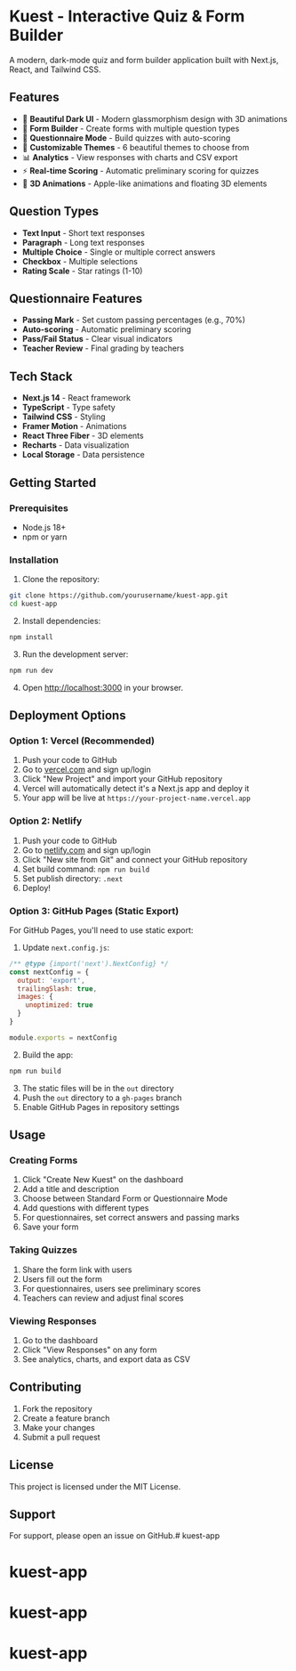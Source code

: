 # Kuest - Interactive Quiz & Form Builder

A modern, dark-mode quiz and form builder application built with Next.js, React, and Tailwind CSS.

## Features

- 🎨 **Beautiful Dark UI** - Modern glassmorphism design with 3D animations
- 📝 **Form Builder** - Create forms with multiple question types
- 🧠 **Questionnaire Mode** - Build quizzes with auto-scoring
- 🎯 **Customizable Themes** - 6 beautiful themes to choose from
- 📊 **Analytics** - View responses with charts and CSV export
- ⚡ **Real-time Scoring** - Automatic preliminary scoring for quizzes
- 🎨 **3D Animations** - Apple-like animations and floating 3D elements

## Question Types

- **Text Input** - Short text responses
- **Paragraph** - Long text responses  
- **Multiple Choice** - Single or multiple correct answers
- **Checkbox** - Multiple selections
- **Rating Scale** - Star ratings (1-10)

## Questionnaire Features

- **Passing Mark** - Set custom passing percentages (e.g., 70%)
- **Auto-scoring** - Automatic preliminary scoring
- **Pass/Fail Status** - Clear visual indicators
- **Teacher Review** - Final grading by teachers

## Tech Stack

- **Next.js 14** - React framework
- **TypeScript** - Type safety
- **Tailwind CSS** - Styling
- **Framer Motion** - Animations
- **React Three Fiber** - 3D elements
- **Recharts** - Data visualization
- **Local Storage** - Data persistence

## Getting Started

### Prerequisites

- Node.js 18+ 
- npm or yarn

### Installation

1. Clone the repository:
```bash
git clone https://github.com/yourusername/kuest-app.git
cd kuest-app
```

2. Install dependencies:
```bash
npm install
```

3. Run the development server:
```bash
npm run dev
```

4. Open [http://localhost:3000](http://localhost:3000) in your browser.

## Deployment Options

### Option 1: Vercel (Recommended)

1. Push your code to GitHub
2. Go to [vercel.com](https://vercel.com) and sign up/login
3. Click "New Project" and import your GitHub repository
4. Vercel will automatically detect it's a Next.js app and deploy it
5. Your app will be live at `https://your-project-name.vercel.app`

### Option 2: Netlify

1. Push your code to GitHub
2. Go to [netlify.com](https://netlify.com) and sign up/login
3. Click "New site from Git" and connect your GitHub repository
4. Set build command: `npm run build`
5. Set publish directory: `.next`
6. Deploy!

### Option 3: GitHub Pages (Static Export)

For GitHub Pages, you'll need to use static export:

1. Update `next.config.js`:
```javascript
/** @type {import('next').NextConfig} */
const nextConfig = {
  output: 'export',
  trailingSlash: true,
  images: {
    unoptimized: true
  }
}

module.exports = nextConfig
```

2. Build the app:
```bash
npm run build
```

3. The static files will be in the `out` directory
4. Push the `out` directory to a `gh-pages` branch
5. Enable GitHub Pages in repository settings

## Usage

### Creating Forms

1. Click "Create New Kuest" on the dashboard
2. Add a title and description
3. Choose between Standard Form or Questionnaire Mode
4. Add questions with different types
5. For questionnaires, set correct answers and passing marks
6. Save your form

### Taking Quizzes

1. Share the form link with users
2. Users fill out the form
3. For questionnaires, users see preliminary scores
4. Teachers can review and adjust final scores

### Viewing Responses

1. Go to the dashboard
2. Click "View Responses" on any form
3. See analytics, charts, and export data as CSV

## Contributing

1. Fork the repository
2. Create a feature branch
3. Make your changes
4. Submit a pull request

## License

This project is licensed under the MIT License.

## Support

For support, please open an issue on GitHub.# kuest-app
# kuest-app
# kuest-app
# kuest-app

